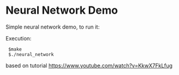 # Neural Network Demo
Simple neural network demo, to run it:

Execution:
```
 $make
 $./neural_network
```
based on tutorial https://www.youtube.com/watch?v=KkwX7FkLfug
